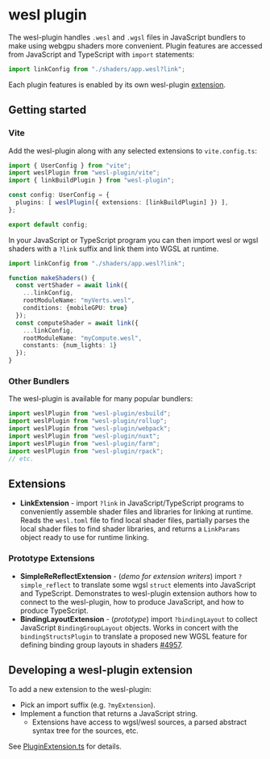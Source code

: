 # wesl plugin

The wesl-plugin handles `.wesl` and `.wgsl` files
in JavaScript bundlers to make using webgpu shaders more convenient.
Plugin features are accessed from JavaScript and TypeScript with `import` statements:

```ts
import linkConfig from "./shaders/app.wesl?link";
```

Each plugin features is enabled by its own wesl-plugin [extension](#extensions).

## Getting started

### Vite

Add the wesl-plugin along with any selected extensions to `vite.config.ts`:

```ts
import { UserConfig } from "vite";
import weslPlugin from "wesl-plugin/vite";
import { linkBuildPlugin } from "wesl-plugin";

const config: UserConfig = {
  plugins: [ weslPlugin({ extensions: [linkBuildPlugin] }) ],
};

export default config;
```

In your JavaScript or TypeScript program you can then import
wesl or wgsl shaders with a `?link` suffix and link them into WGSL at runtime.

```ts
import linkConfig from "./shaders/app.wesl?link";

function makeShaders() {
  const vertShader = await link({
    ...linkConfig, 
    rootModuleName: "myVerts.wesl",
    conditions: {mobileGPU: true}
  });
  const computeShader = await link({
    ...linkConfig, 
    rootModuleName: "myCompute.wesl",
    constants: {num_lights: 1}
  });
}

```

### Other Bundlers

The wesl-plugin is available for many popular bundlers:

``` ts
import weslPlugin from "wesl-plugin/esbuild"; 
import weslPlugin from "wesl-plugin/rollup"; 
import weslPlugin from "wesl-plugin/webpack"; 
import weslPlugin from "wesl-plugin/nuxt"; 
import weslPlugin from "wesl-plugin/farm"; 
import weslPlugin from "wesl-plugin/rpack"; 
// etc.
```

## Extensions

- **LinkExtension** - import `?link` in JavaScript/TypeScript programs to conveniently assemble shader files and libraries for linking at runtime.
Reads the `wesl.toml` file to find local shader files, partially parses the local
shader files to find shader libraries, and returns a `LinkParams` object
ready to use for runtime linking.

### Prototype Extensions

- **SimpleReReflectExtension** - (_demo for extension writers_) import `?simple_reflect` to
translate some wgsl `struct` elements into JavaScript and TypeScript.
Demonstrates to wesl-plugin extension authors how to connect
to the wesl-plugin, how to produce JavaScript, and how to produce TypeScript.
- **BindingLayoutExtension** - (_prototype_) import `?bindingLayout` to collect JavaScript
`BindingGroupLayout` objects.
Works in concert with the `bindingStructsPlugin` to translate a proposed new WGSL
feature for defining binding group layouts in shaders [#4957](https://github.com/gpuweb/gpuweb/issues/4957).

## Developing a wesl-plugin extension

To add a new extension to the wesl-plugin:

- Pick an import suffix (e.g. `?myExtension`).
- Implement a function that returns a JavaScript string.
  - Extensions have access to wgsl/wesl sources, a parsed abstract syntax tree for the sources, etc.

See [PluginExtension.ts](https://github.com/wgsl-tooling-wg/wesl-js/blob/master/tools/packages/wesl-plugin/src/PluginExtension.ts) for details.
